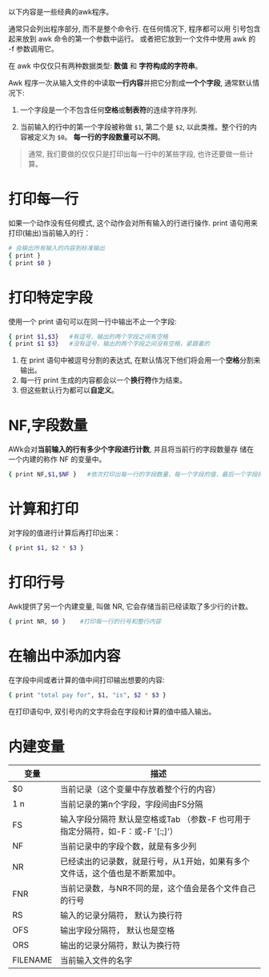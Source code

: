 以下内容是一些经典的awk程序。

通常只会列出程序部分, 而不是整个命令行. 在任何情况下, 程序都可以用 引号包含起来放到 awk 命令的第一个参数中运行。 或者把它放到一个文件中使用 awk 的 -f 参数调用它。

在 awk 中仅仅只有两种数据类型: **数值** 和 **字符构成的字符串**。

Awk 程序一次从输入文件的中读取**一行内容**并把它分割成**一个个字段**, 通常默认情况下:
1. 一个字段是一个不包含任何**空格**或**制表符**的连续字符序列.

2. 当前输入的行中的第一个字段被称做 `$1`, 第二个是 `$2`, 以此类推。整个行的内容被定义为 `$0`。 **每一行的字段数量可以不同**。

> 通常, 我们要做的仅仅只是打印出每一行中的某些字段, 也许还要做一些计算。

# 打印每一行
如果一个动作没有任何模式, 这个动作会对所有输入的行进行操作. print 语句用来打印(输出)当前输入的行：
``` bash
# 会输出所有输入的内容到标准输出
{ print }  
{ print $0 }
```

# 打印特定字段
使用一个 print 语句可以在同一行中输出不止一个字段:
``` bash
{ print $1,$3}   #有逗号，输出的两个字段之间有空格
{ print $1 $3}   #没有逗号，输出的两个字段之间没有空格，紧跟着的
```

1. 在 print 语句中被逗号分割的表达式, 在默认情况下他们将会用一个**空格**分割来输出。
2. 每一行 print 生成的内容都会以一个**换行符**作为结束。
3. 但这些默认行为都可以**自定义**。

# NF,字段数量
AWk会对**当前输入的行有多少个字段进行计数**, 并且将当前行的字段数量存 储在一个内建的称作 NF 的变量中。

```bash
{ print NF,$1,$NF }   #依次打印出每一行的字段数量，每一个字段的值，最后一个字段的值
```
# 计算和打印
对字段的值进行计算后再打印出来：
```bash
{ print $1, $2 * $3 }
```

# 打印行号
Awk提供了另一个内建变量, 叫做 NR, 它会存储当前已经读取了多少行的计数。
```bash
{ print NR, $0 }    #打印每一行的行号和整行内容
```
# 在输出中添加内容
在字段中间或者计算的值中间打印输出想要的内容:
```bash
{ print "total pay for", $1, "is", $2 * $3 }
```
在打印语句中, 双引号内的文字将会在字段和计算的值中插入输出。

# 内建变量
变量  |描述  
--|--
$0	|当前记录（这个变量中存放着整个行的内容）
$1~$n	|当前记录的第n个字段，字段间由FS分隔
FS	|输入字段分隔符 默认是空格或Tab （参数-F 也可用于指定分隔符，如-F：或-F '[:;]'）
NF	|当前记录中的字段个数，就是有多少列
NR	|已经读出的记录数，就是行号，从1开始，如果有多个文件话，这个值也是不断累加中。
FNR	|当前记录数，与NR不同的是，这个值会是各个文件自己的行号
RS	|输入的记录分隔符， 默认为换行符
OFS	|输出字段分隔符， 默认也是空格
ORS	|输出的记录分隔符，默认为换行符
FILENAME	|当前输入文件的名字
